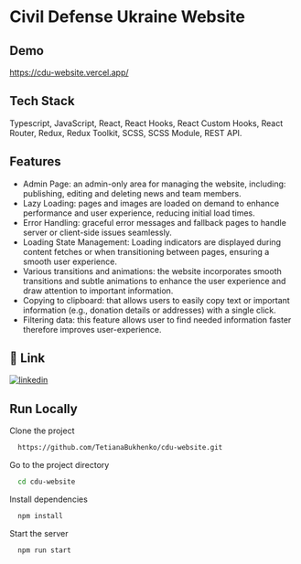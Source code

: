 
# Civil Defense Ukraine Website
<!-- The Civil Defense Ukraine website is a centralized platform designed to highlight the organization's mission, activities and latest updates, which will help raise funds for Ukraine's defenders. -->

## Demo
https://cdu-website.vercel.app/

## Tech Stack
Typescript, JavaScript, React, React Hooks, React Custom Hooks,  React Router, Redux, Redux Toolkit, SCSS, SCSS Module, REST API.

## Features
- Admin Page: an admin-only area for managing the website, including: publishing, editing and deleting news and team members.
- Lazy Loading: pages and images are loaded on demand to enhance performance and user experience, reducing initial load times.
- Error Handling: graceful error messages and fallback pages to handle server or client-side issues seamlessly.
- Loading State Management: Loading indicators are displayed during content fetches or when transitioning between pages, ensuring a smooth user experience.
- Various transitions and animations: the website incorporates smooth transitions and subtle animations to enhance the user experience and draw attention to important information.
- Copying to clipboard: that allows users to easily copy text or important information (e.g., donation details or addresses) with a single click.
- Filtering data: this feature allows user to find needed information faster therefore improves user-experience.

## 🔗 Link
[![linkedin](https://img.shields.io/badge/linkedin-0A66C2?style=for-the-badge&logo=linkedin&logoColor=white)](https://www.linkedin.com/in/tanya-bukhenko-9898871a5/)

## Run Locally

Clone the project

```bash
  https://github.com/TetianaBukhenko/cdu-website.git
```

Go to the project directory

```bash
  cd cdu-website
```

Install dependencies

```bash
  npm install
```

Start the server

```bash
  npm run start
```